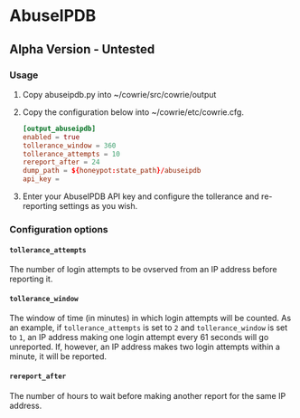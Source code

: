 # AbuseIPDB 

## Alpha Version - Untested

### Usage

1. Copy abuseipdb.py into ~/cowrie/src/cowrie/output

2. Copy the configuration below into ~/cowrie/etc/cowrie.cfg.

    ```conf
    [output_abuseipdb]
    enabled = true
    tollerance_window = 360
    tollerance_attempts = 10
    rereport_after = 24
    dump_path = ${honeypot:state_path}/abuseipdb
    api_key =
    ```

3. Enter your AbuseIPDB API key and configure the tollerance and re-reporting settings as you wish.

### Configuration options

#### `tollerance_attempts`

The number of login attempts to be ovserved from an IP address before reporting it.

#### `tollerance_window`

The window of time (in minutes) in which login attempts will be counted. As an example, if `tollerance_attempts` is set to `2` and `tollerance_window` is set to `1`, an IP address making one login attempt every 61 seconds will go unreported. If, however, an IP address makes two login attempts within a minute, it will be reported.

#### `rereport_after`

The number of hours to wait before making another report for the same IP address.

